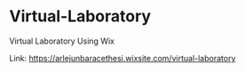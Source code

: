# Virtual-Laboratory
Virtual Laboratory Using Wix

Link: https://arlejunbaracethesi.wixsite.com/virtual-laboratory
